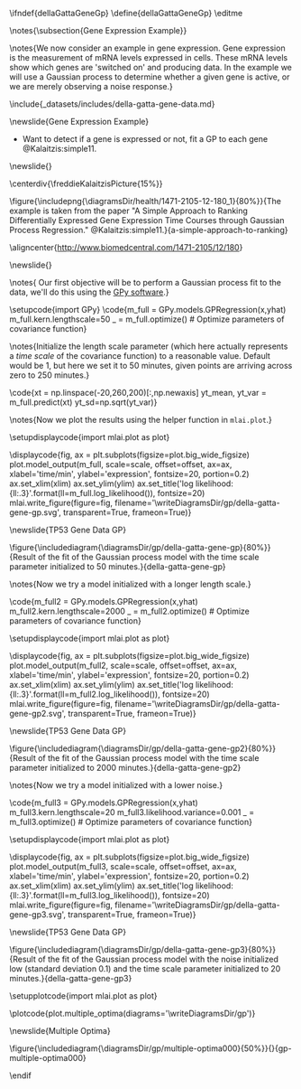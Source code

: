 \ifndef{dellaGattaGeneGp}
\define{dellaGattaGeneGp}
\editme

\notes{\subsection{Gene Expression Example}}

\notes{We now consider an example in gene expression. Gene expression is the measurement of mRNA levels expressed in cells. These mRNA levels show which genes are 'switched on' and producing data. In the example we will use a Gaussian process to determine whether a given gene is active, or we are merely observing a noise response.}

\include{_datasets/includes/della-gatta-gene-data.md}

\newslide{Gene Expression Example}

* Want to detect if a gene is expressed or not, fit a GP to each gene @Kalaitzis:simple11.

\newslide{}

\centerdiv{\freddieKalaitzisPicture{15%}}

\figure{\includepng{\diagramsDir/health/1471-2105-12-180_1}{80%}}{The example is taken from the paper "A Simple Approach to Ranking Differentially Expressed Gene Expression Time Courses through Gaussian Process Regression." @Kalaitzis:simple11.}{a-simple-approach-to-ranking}

\aligncenter{<http://www.biomedcentral.com/1471-2105/12/180>}

\newslide{}

\notes{
Our first objective will be to perform a Gaussian process fit to the data, we'll do this using the [GPy software](https://github.com/SheffieldML/GPy).}

\setupcode{import GPy}
\code{m_full = GPy.models.GPRegression(x,yhat)
m_full.kern.lengthscale=50
_ = m_full.optimize() # Optimize parameters of covariance function}

\notes{Initialize the length scale parameter (which here actually represents a *time scale* of the covariance function) to a reasonable value. Default would be 1, but here we set it to 50 minutes, given points are arriving across zero to 250 minutes.}

\code{xt = np.linspace(-20,260,200)[:,np.newaxis]
yt_mean, yt_var = m_full.predict(xt)
yt_sd=np.sqrt(yt_var)}

\notes{Now we plot the results using the helper function in `mlai.plot`.}

\setupdisplaycode{import mlai.plot as plot}

\displaycode{fig, ax = plt.subplots(figsize=plot.big_wide_figsize)
plot.model_output(m_full, scale=scale, offset=offset, ax=ax, xlabel='time/min', ylabel='expression', fontsize=20, portion=0.2)
ax.set_xlim(xlim)
ax.set_ylim(ylim)
ax.set_title('log likelihood: {ll:.3}'.format(ll=m_full.log_likelihood()), fontsize=20)
mlai.write_figure(figure=fig,
                  filename='\writeDiagramsDir/gp/della-gatta-gene-gp.svg', 
                  transparent=True, frameon=True)}

\newslide{TP53 Gene Data GP}

\figure{\includediagram{\diagramsDir/gp/della-gatta-gene-gp}{80%}}{Result of the fit of the Gaussian process model with the time scale parameter initialized to 50 minutes.}{della-gatta-gene-gp}

\notes{Now we try a model initialized with a longer length scale.}

\code{m_full2 = GPy.models.GPRegression(x,yhat)
m_full2.kern.lengthscale=2000
_ = m_full2.optimize() # Optimize parameters of covariance function}

\setupdisplaycode{import mlai.plot as plot}

\displaycode{fig, ax = plt.subplots(figsize=plot.big_wide_figsize)
plot.model_output(m_full2, scale=scale, offset=offset, ax=ax, xlabel='time/min', ylabel='expression', fontsize=20, portion=0.2)
ax.set_xlim(xlim)
ax.set_ylim(ylim)
ax.set_title('log likelihood: {ll:.3}'.format(ll=m_full2.log_likelihood()), fontsize=20)
mlai.write_figure(figure=fig,
                  filename='\writeDiagramsDir/gp/della-gatta-gene-gp2.svg', 
                  transparent=True, frameon=True)}

\newslide{TP53 Gene Data GP}

\figure{\includediagram{\diagramsDir/gp/della-gatta-gene-gp2}{80%}}{Result of the fit of the Gaussian process model with the time scale parameter initialized to 2000 minutes.}{della-gatta-gene-gp2}

\notes{Now we try a model initialized with a lower noise.}

\code{m_full3 = GPy.models.GPRegression(x,yhat)
m_full3.kern.lengthscale=20
m_full3.likelihood.variance=0.001
_ = m_full3.optimize() # Optimize parameters of covariance function}

\setupdisplaycode{import mlai.plot as plot}

\displaycode{fig, ax = plt.subplots(figsize=plot.big_wide_figsize)
plot.model_output(m_full3, scale=scale, offset=offset, ax=ax, xlabel='time/min', ylabel='expression', fontsize=20, portion=0.2)
ax.set_xlim(xlim)
ax.set_ylim(ylim)
ax.set_title('log likelihood: {ll:.3}'.format(ll=m_full3.log_likelihood()), fontsize=20)
mlai.write_figure(figure=fig,
                  filename='\writeDiagramsDir/gp/della-gatta-gene-gp3.svg', 
                  transparent=True, frameon=True)}

\newslide{TP53 Gene Data GP}

\figure{\includediagram{\diagramsDir/gp/della-gatta-gene-gp3}{80%}}{Result of the fit of the Gaussian process model with the noise initialized low (standard deviation 0.1) and the time scale parameter initialized to 20 minutes.}{della-gatta-gene-gp3}


\setupplotcode{import mlai.plot as plot}

\plotcode{plot.multiple_optima(diagrams='\writeDiagramsDir/gp')}

\newslide{Multiple Optima}

\figure{\includediagram{\diagramsDir/gp/multiple-optima000}{50%}}{}{gp-multiple-optima000}

<!--\newslide{Multiple Optima}

\includediagram{\diagramsDir/gp/multiple-optima001}-->

\endif
